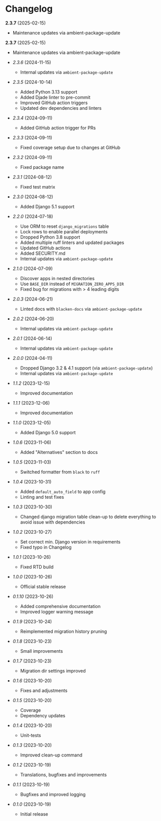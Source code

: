 # Changelog

**2.3.7** (2025-02-15)
  * Maintenance updates via ambient-package-update

**2.3.7** (2025-02-15)
  * Maintenance updates via ambient-package-update

* *2.3.6* (2024-11-15)
  * Internal updates via `ambient-package-update`

* *2.3.5* (2024-10-14)
  * Added Python 3.13 support
  * Added Djade linter to pre-commit
  * Improved GitHub action triggers
  * Updated dev dependencies and linters

* *2.3.4* (2024-09-11)
  * Added GitHub action trigger for PRs

* *2.3.3* (2024-09-11)
  * Fixed coverage setup due to changes at GitHub

* *2.3.2* (2024-09-11)
  * Fixed package name

* *2.3.1* (2024-08-12)
  * Fixed test matrix

* *2.3.0* (2024-08-12)
  * Added Django 5.1 support

* *2.2.0* (2024-07-18)
  * Use ORM to reset `django_migrations` table
  * Lock rows to enable parallel deployments
  * Dropped Python 3.8 support
  * Added multiple ruff linters and updated packages
  * Updated GitHub actions
  * Added SECURITY.md
  * Internal updates via `ambient-package-update`

* *2.1.0* (2024-07-09)
  * Discover apps in nested directories
  * Use `BASE_DIR` instead of `MIGRATION_ZERO_APPS_DIR`
  * Fixed bug for migrations with > 4 leading digits

* *2.0.3* (2024-06-21)
  * Linted docs with `blacken-docs` via `ambient-package-update`

* *2.0.2* (2024-06-20)
  * Internal updates via `ambient-package-update`

* *2.0.1* (2024-06-14)
  * Internal updates via `ambient-package-update`

* *2.0.0* (2024-04-11)
  * Dropped Django 3.2 & 4.1 support (via `ambient-package-update`)
  * Internal updates via `ambient-package-update`

* *1.1.2* (2023-12-15)
  * Improved documentation

* *1.1.1* (2023-12-06)
  * Improved documentation

* *1.1.0* (2023-12-05)
  * Added Django 5.0 support

* *1.0.6* (2023-11-06)
  * Added "Alternatives" section to docs

* *1.0.5* (2023-11-03)
  * Switched formatter from `black` to `ruff`

* *1.0.4* (2023-10-31)
  * Added `default_auto_field` to app config
  * Linting and test fixes

* *1.0.3* (2023-10-30)
  * Changed django migration table clean-up to delete everything to avoid issue with dependencies

* *1.0.2* (2023-10-27)
  * Set correct min. Django version in requirements
  * Fixed typo in Changelog

* *1.0.1* (2023-10-26)
  * Fixed RTD build

* *1.0.0* (2023-10-26)
  * Official stable release

* *0.1.10* (2023-10-26)
  * Added comprehensive documentation
  * Improved logger warning message

* *0.1.9* (2023-10-24)
  * Reimplemented migration history pruning

* *0.1.8* (2023-10-23)
  * Small improvements

* *0.1.7* (2023-10-23)
  * Migration dir settings improved

* *0.1.6* (2023-10-20)
  * Fixes and adjustments

* *0.1.5* (2023-10-20)
  * Coverage
  * Dependency updates

* *0.1.4* (2023-10-20)
  * Unit-tests

* *0.1.3* (2023-10-20)
  * Improved clean-up command

* *0.1.2* (2023-10-19)
  * Translations, bugfixes and improvements

* *0.1.1* (2023-10-19)
  * Bugfixes and improved logging

* *0.1.0* (2023-10-19)
  * Initial release
